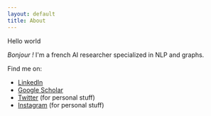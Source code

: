 ```yaml
---
layout: default
title: About
---
```


<p class="message">
  Hello world
</p>

*Bonjour !* I'm a french AI researcher specialized in NLP and graphs. 

Find me on:

* [LinkedIn](https://www.linkedin.com/in/antoine-saillenfest-phd-513a0a40/)
* [Google Scholar](https://scholar.google.com/citations?user=iehCMKgAAAAJ&hl=en)
* [Twitter](https://twitter.com/toinesayan) (for personal stuff)
* [Instagram](https://www.instagram.com/toinesayan/) (for personal stuff)
